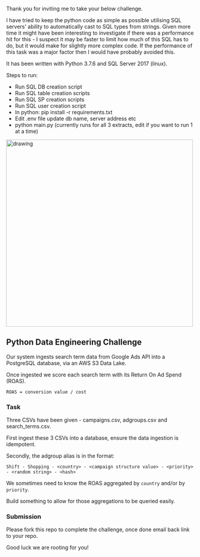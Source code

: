 Thank you for inviting me to take your below challenge. 

I have tried to keep the python code as simple as possible utilising SQL servers' ability to automatically cast to SQL types from strings. Given more time it might have been interesting to investigate if there was a performance hit for this - I suspect it may be faster to limit how much of this SQL has to do, but it would make for slightly more complex code. If the performance of this task was a major factor then I would have probably avoided this.

It has been written with Python 3.7.6 and SQL Server 2017 (linux).

Steps to run:

- Run SQL DB creation script
- Run SQL table creation scripts
- Run SQL SP creation scripts
- Run SQL user creation script
- In python: pip install -r requirements.txt
- Edit .env file update db name, server address etc
- python main.py (currently runs for all 3 extracts, edit if you want to run 1 at a time)

<img src="logo.png" alt="drawing" width="500"/>

## Python Data Engineering Challenge

Our system ingests search term data from Google Ads API into a PostgreSQL database, via an AWS S3 Data Lake.

Once ingested we score each search term with its Return On Ad Spend (ROAS).

```text
ROAS = conversion value / cost
```


### Task

Three CSVs have been given - campaigns.csv, adgroups.csv and search_terms.csv. 

First ingest these 3 CSVs into a database, ensure the data ingestion is idempotent. 

Secondly, the adgroup alias is in the format:

`Shift - Shopping - <country> - <campaign structure value> - <priority> - <random string> - <hash>`

We sometimes need to know the ROAS aggregated by `country` and/or by `priority`. 

Build something to allow for those aggregations to be queried easily.


### Submission

Please fork this repo to complete the challenge, once done email back link to your repo.

Good luck we are rooting for you!